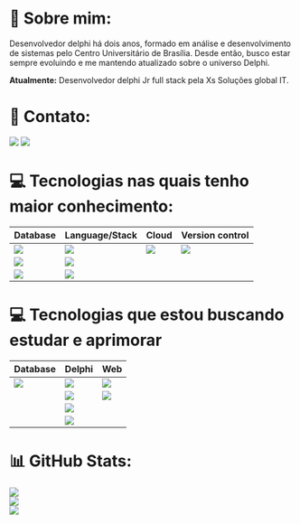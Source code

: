 # 💫 Sobre mim:

Desenvolvedor delphi há dois anos, formado em análise e desenvolvimento de sistemas pelo Centro Universitário de Brasília. Desde então, busco estar sempre evoluindo e me mantendo atualizado sobre o universo Delphi.  

**Atualmente:** Desenvolvedor delphi Jr full stack pela Xs Soluções global IT.

# 📧 Contato:

<a href="mailto:gui-arujo@outlook.com"><img src="https://img.shields.io/badge/Microsoft_Outlook-0078D4?style=for-the-badge&logo=microsoft-outlook&logoColor=white"/><a/>
<a href="https://www.linkedin.com/in/guilherme-araujo-da-cruz-9b603818a/"><img src="https://img.shields.io/badge/LinkedIn-0077B5?style=for-the-badge&logo=linkedin&logoColor=white"/><a/>

# 💻 Tecnologias nas quais tenho maior conhecimento:

|Database   |Language/Stack|Cloud         |Version control  | 
|-----------|--------------|--------------|-----------------|
|<img src="https://img.shields.io/badge/mysql-4479A1.svg?style=for-the-badge&logo=mysql&logoColor=white"/>             |<img src="https://img.shields.io/badge/Delphi-CC342D?style=for-the-badge&logo=delphi&logoColor=white"/>|<img src="https://img.shields.io/badge/Oracle-F80000?style=for-the-badge&logo=oracle&logoColor=white"/>               | <img src="https://img.shields.io/badge/git-%23F05033.svg?style=for-the-badge&logo=git&logoColor=white"/>                |
|<img src="https://img.shields.io/badge/sqlite-%2307405e.svg?style=for-the-badge&logo=sqlite&logoColor=white"/>        |<img src="https://img.shields.io/badge/RestDataware-red?style=for-the-badge"/>                         |                                                                                                                      |                                                                                                                         |
|<img src="https://img.shields.io/badge/Firebird-orange?style=for-the-badge"/>                                         |<img src="https://img.shields.io/badge/vcl/fmx-critical?style=for-the-badge"/>                         |                                                                                                                      |                                                                                                                         |

# 💻 Tecnologias que estou buscando estudar e aprimorar
|Database  |Delphi     |Web           |
|----------|-----------|--------------|
|<img src="https://img.shields.io/badge/postgres-%23316192.svg?style=for-the-badge&logo=postgresql&logoColor=white"/>|<img src="https://img.shields.io/badge/JavaScript-F7DF1E?style=for-the-badge&logo=javascript&logoColor=black"/>|<img src="https://img.shields.io/badge/horse-important?style=for-the-badge"/>|<img src="https://img.shields.io/badge/JavaScript-F7DF1E?style=for-the-badge&logo=javascript&logoColor=black"/>|
|          |<img src="https://img.shields.io/badge/Rest-0000ff?style=for-the-badge"/>|<img src="https://img.shields.io/badge/HTML5-E34F26?style=for-the-badge&logo=html5&logoColor=white"/>|
|          |<img src="https://img.shields.io/badge/CSS3-1572B6?style=for-the-badge&logo=css3&logoColor=white"/>|
|          |<img src="https://img.shields.io/badge/node.js-6DA55F?style=for-the-badge&logo=node.js&logoColor=white"/>|

# 📊 GitHub Stats:
![](https://github-readme-stats.vercel.app/api?username=GuiADC&theme=default&hide_border=false&include_all_commits=true&count_private=true)<br/>
![](https://github-readme-streak-stats.herokuapp.com/?user=GuiADC&theme=default&hide_border=false)<br/>
![](https://github-readme-stats.vercel.app/api/top-langs/?username=GuiADC&theme=default&hide_border=false&include_all_commits=true&count_private=true&layout=compact)
